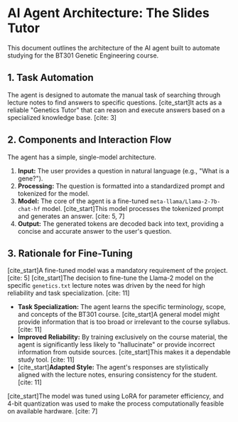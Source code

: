 # AI Agent Architecture: The Slides Tutor

This document outlines the architecture of the AI agent built to automate studying for the BT301 Genetic Engineering course.

## 1. Task Automation

The agent is designed to automate the manual task of searching through lecture notes to find answers to specific questions. [cite_start]It acts as a reliable "Genetics Tutor" that can reason and execute answers based on a specialized knowledge base. [cite: 3]

## 2. Components and Interaction Flow

The agent has a simple, single-model architecture.

1.  **Input:** The user provides a question in natural language (e.g., "What is a gene?").
2.  **Processing:** The question is formatted into a standardized prompt and tokenized for the model.
3.  **Model:** The core of the agent is a fine-tuned `meta-llama/Llama-2-7b-chat-hf` model. [cite_start]This model processes the tokenized prompt and generates an answer. [cite: 5, 7]
4.  **Output:** The generated tokens are decoded back into text, providing a concise and accurate answer to the user's question.

## 3. Rationale for Fine-Tuning

[cite_start]A fine-tuned model was a mandatory requirement of the project. [cite: 5] [cite_start]The decision to fine-tune the Llama-2 model on the specific `genetics.txt` lecture notes was driven by the need for high reliability and task specialization. [cite: 11]

-   **Task Specialization:** The agent learns the specific terminology, scope, and concepts of the BT301 course. [cite_start]A general model might provide information that is too broad or irrelevant to the course syllabus. [cite: 11]
-   **Improved Reliability:** By training exclusively on the course material, the agent is significantly less likely to "hallucinate" or provide incorrect information from outside sources. [cite_start]This makes it a dependable study tool. [cite: 11]
-   [cite_start]**Adapted Style:** The agent's responses are stylistically aligned with the lecture notes, ensuring consistency for the student. [cite: 11]

[cite_start]The model was tuned using LoRA for parameter efficiency, and 4-bit quantization was used to make the process computationally feasible on available hardware. [cite: 7]
